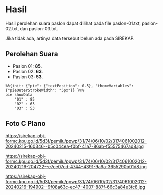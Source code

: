 # Hasil

Hasil perolehan suara paslon dapat dilihat pada file paslon-01.txt, paslon-02.txt, dan paslon-03.txt.

Jika tidak ada, artinya data tersebut belum ada pada SIREKAP.

## Perolehan Suara

 * Paslon 01: **85**.
 * Paslon 02: **63**.
 * Paslon 03: **53**.

```mermaid
%%{init: {"pie": {"textPosition": 0.5}, "themeVariables": {"pieOuterStrokeWidth": "5px"}} }%%
pie showData
    "01" : 85
    "02" : 63
    "03" : 53
```
## Foto C Plano

https://sirekap-obj-formc.kpu.go.id/5d3f/pemilu/ppwp/31/74/06/10/02/3174061002012-20240215-160346--b5c044ea-f0bf-41a7-86ab-f55575467ad8.jpg

https://sirekap-obj-formc.kpu.go.id/5d3f/pemilu/ppwp/31/74/06/10/02/3174061002012-20240216-204722--e7ce07cd-4744-4391-9a9a-3655290b01d8.jpg

https://sirekap-obj-formc.kpu.go.id/5d3f/pemilu/ppwp/31/74/06/10/02/3174061002012-20240216-194902--9f08a63c-ec47-4007-887f-66c3a84e3fc8.jpg
